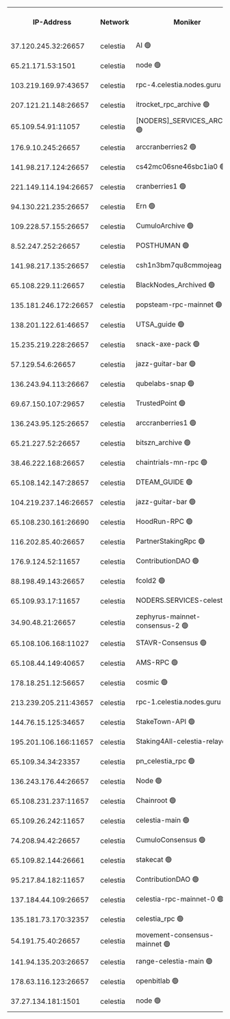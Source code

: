 


<table><tr><th>IP-Address</th><th>Network</th><th>Moniker</th><th>Latest Block Height</th><th>Earliest Block Height</th><th>Catching Up</th><th>Tx Index</th><th>Voting Power</th><th>Version</th><th>Scan Time</th></tr><tr><td>37.120.245.32:26657</td><td>celestia</td><td>AI 🟢</td><td>4229171</td><td>1</td><td>False</td><td>off</td><td>0</td><td>3.3.1</td><td>2025-02-28T06:47:26.280107652UTC</td></tr><tr><td>65.21.171.53:1501</td><td>celestia</td><td>node 🟢</td><td>4229171</td><td>1</td><td>False</td><td>on</td><td>0</td><td>3.3.1</td><td>2025-02-28T06:47:26.932427999UTC</td></tr><tr><td>103.219.169.97:43657</td><td>celestia</td><td>rpc-4.celestia.nodes.guru 🟢</td><td>4229174</td><td>1</td><td>False</td><td>on</td><td>0</td><td>3.3.1</td><td>2025-02-28T06:47:44.783539614UTC</td></tr><tr><td>207.121.21.148:26657</td><td>celestia</td><td>itrocket_rpc_archive 🟢</td><td>4229175</td><td>1</td><td>False</td><td>on</td><td>0</td><td>3.3.1</td><td>2025-02-28T06:47:54.251865840UTC</td></tr><tr><td>65.109.54.91:11057</td><td>celestia</td><td>[NODERS]_SERVICES_ARCHIVE 🟢</td><td>4227615</td><td>1</td><td>False</td><td>on</td><td>0</td><td>3.3.1</td><td>2025-02-28T06:48:25.943160419UTC</td></tr><tr><td>176.9.10.245:26657</td><td>celestia</td><td>arccranberries2 🟢</td><td>4229184</td><td>1</td><td>False</td><td>on</td><td>0</td><td>3.3.1</td><td>2025-02-28T06:48:42.549961998UTC</td></tr><tr><td>141.98.217.124:26657</td><td>celestia</td><td>cs42mc06sne46sbc1ia0 🟢</td><td>4229184</td><td>1</td><td>False</td><td>on</td><td>0</td><td>3.3.1</td><td>2025-02-28T06:48:45.421166665UTC</td></tr><tr><td>221.149.114.194:26657</td><td>celestia</td><td>cranberries1 🟢</td><td>4229188</td><td>1</td><td>False</td><td>on</td><td>0</td><td>3.3.1</td><td>2025-02-28T06:49:05.414990147UTC</td></tr><tr><td>94.130.221.235:26657</td><td>celestia</td><td>Ern 🟢</td><td>4229193</td><td>1</td><td>False</td><td>on</td><td>0</td><td>3.3.1</td><td>2025-02-28T06:49:34.366235145UTC</td></tr><tr><td>109.228.57.155:26657</td><td>celestia</td><td>CumuloArchive 🟢</td><td>4229195</td><td>1</td><td>False</td><td>on</td><td>0</td><td>3.3.1</td><td>2025-02-28T06:49:44.926296942UTC</td></tr><tr><td>8.52.247.252:26657</td><td>celestia</td><td>POSTHUMAN 🟢</td><td>4229196</td><td>1</td><td>False</td><td>on</td><td>0</td><td>3.3.1</td><td>2025-02-28T06:49:51.969742217UTC</td></tr><tr><td>141.98.217.135:26657</td><td>celestia</td><td>csh1n3bm7qu8cmmojeag 🟢</td><td>4229196</td><td>1</td><td>False</td><td>on</td><td>0</td><td>3.3.1</td><td>2025-02-28T06:49:52.809204316UTC</td></tr><tr><td>65.108.229.11:26657</td><td>celestia</td><td>BlackNodes_Archived 🟢</td><td>4229197</td><td>1</td><td>False</td><td>on</td><td>0</td><td>3.3.1</td><td>2025-02-28T06:49:57.350335558UTC</td></tr><tr><td>135.181.246.172:26657</td><td>celestia</td><td>popsteam-rpc-mainnet 🟢</td><td>4229203</td><td>1</td><td>False</td><td>on</td><td>0</td><td>3.3.1</td><td>2025-02-28T06:50:33.182234386UTC</td></tr><tr><td>138.201.122.61:46657</td><td>celestia</td><td>UTSA_guide 🟢</td><td>4229212</td><td>1</td><td>False</td><td>on</td><td>0</td><td>3.3.1</td><td>2025-02-28T06:51:21.731958257UTC</td></tr><tr><td>15.235.219.228:26657</td><td>celestia</td><td>snack-axe-pack 🟢</td><td>4229212</td><td>1</td><td>False</td><td>off</td><td>0</td><td>3.1.1</td><td>2025-02-28T06:51:24.793541303UTC</td></tr><tr><td>57.129.54.6:26657</td><td>celestia</td><td>jazz-guitar-bar 🟢</td><td>4229214</td><td>1</td><td>False</td><td>off</td><td>0</td><td>3.1.1</td><td>2025-02-28T06:51:33.241209416UTC</td></tr><tr><td>136.243.94.113:26667</td><td>celestia</td><td>qubelabs-snap 🟢</td><td>4229218</td><td>1</td><td>False</td><td>on</td><td>0</td><td>3.3.1</td><td>2025-02-28T06:51:57.604318352UTC</td></tr><tr><td>69.67.150.107:29657</td><td>celestia</td><td>TrustedPoint 🟢</td><td>4229221</td><td>1</td><td>False</td><td>on</td><td>0</td><td>3.2.0</td><td>2025-02-28T06:52:14.649194402UTC</td></tr><tr><td>136.243.95.125:26657</td><td>celestia</td><td>arccranberries1 🟢</td><td>4229227</td><td>1</td><td>False</td><td>on</td><td>0</td><td>3.3.1</td><td>2025-02-28T06:52:52.003165024UTC</td></tr><tr><td>65.21.227.52:26657</td><td>celestia</td><td>bitszn_archive 🟢</td><td>4229228</td><td>1</td><td>False</td><td>on</td><td>0</td><td>3.3.1</td><td>2025-02-28T06:52:56.826769406UTC</td></tr><tr><td>38.46.222.168:26657</td><td>celestia</td><td>chaintrials-mn-rpc 🟢</td><td>4229228</td><td>1</td><td>False</td><td>on</td><td>0</td><td>3.3.1</td><td>2025-02-28T06:52:57.631871634UTC</td></tr><tr><td>65.108.142.147:28657</td><td>celestia</td><td>DTEAM_GUIDE 🟢</td><td>4229235</td><td>1</td><td>False</td><td>on</td><td>0</td><td>3.3.1</td><td>2025-02-28T06:53:39.747018675UTC</td></tr><tr><td>104.219.237.146:26657</td><td>celestia</td><td>jazz-guitar-bar 🟢</td><td>4229236</td><td>1</td><td>False</td><td>off</td><td>0</td><td>3.1.1</td><td>2025-02-28T06:53:47.415911876UTC</td></tr><tr><td>65.108.230.161:26690</td><td>celestia</td><td>HoodRun-RPC 🟢</td><td>2371494</td><td>1537165</td><td>False</td><td>off</td><td>0</td><td>1.9.0</td><td>2025-02-28T06:53:44.630838697UTC</td></tr><tr><td>116.202.85.40:26657</td><td>celestia</td><td>PartnerStakingRpc 🟢</td><td>2371494</td><td>1588231</td><td>False</td><td>on</td><td>0</td><td>1.9.0</td><td>2025-02-28T06:47:39.432904065UTC</td></tr><tr><td>176.9.124.52:11657</td><td>celestia</td><td>ContributionDAO 🟢</td><td>4229228</td><td>2419178</td><td>False</td><td>on</td><td>0</td><td>3.3.1</td><td>2025-02-28T06:52:54.366306597UTC</td></tr><tr><td>88.198.49.143:26657</td><td>celestia</td><td>fcold2 🟢</td><td>4229206</td><td>3174774</td><td>False</td><td>on</td><td>0</td><td>3.3.1</td><td>2025-02-28T06:50:50.461185331UTC</td></tr><tr><td>65.109.93.17:11657</td><td>celestia</td><td>NODERS.SERVICES-celestia 🟢</td><td>4229209</td><td>3188251</td><td>False</td><td>on</td><td>0</td><td>3.2.0</td><td>2025-02-28T06:51:04.992385717UTC</td></tr><tr><td>34.90.48.21:26657</td><td>celestia</td><td>zephyrus-mainnet-consensus-2 🟢</td><td>4229199</td><td>3733501</td><td>False</td><td>on</td><td>0</td><td>3.3.1</td><td>2025-02-28T06:50:11.931120265UTC</td></tr><tr><td>65.108.106.168:11027</td><td>celestia</td><td>STAVR-Consensus 🟢</td><td>4229188</td><td>3831001</td><td>False</td><td>on</td><td>0</td><td>3.3.1</td><td>2025-02-28T06:49:07.846260995UTC</td></tr><tr><td>65.108.44.149:40657</td><td>celestia</td><td>AMS-RPC 🟢</td><td>4229205</td><td>3893971</td><td>False</td><td>on</td><td>0</td><td>3.2.0</td><td>2025-02-28T06:50:41.788786895UTC</td></tr><tr><td>178.18.251.12:56657</td><td>celestia</td><td>cosmic 🟢</td><td>4229196</td><td>3897823</td><td>False</td><td>on</td><td>0</td><td>3.3.1</td><td>2025-02-28T06:49:52.348519216UTC</td></tr><tr><td>213.239.205.211:43657</td><td>celestia</td><td>rpc-1.celestia.nodes.guru 🟢</td><td>4229208</td><td>3897823</td><td>False</td><td>on</td><td>0</td><td>3.3.1</td><td>2025-02-28T06:51:01.230097233UTC</td></tr><tr><td>144.76.15.125:34657</td><td>celestia</td><td>StakeTown-API 🟢</td><td>4229178</td><td>3998001</td><td>False</td><td>on</td><td>0</td><td>3.3.1</td><td>2025-02-28T06:48:08.889618263UTC</td></tr><tr><td>195.201.106.166:11657</td><td>celestia</td><td>Staking4All-celestia-relayer 🟢</td><td>4229244</td><td>4051450</td><td>False</td><td>off</td><td>0</td><td>3.0.2</td><td>2025-02-28T06:54:31.884455039UTC</td></tr><tr><td>65.109.34.34:23357</td><td>celestia</td><td>pn_celestia_rpc 🟢</td><td>4229203</td><td>4108242</td><td>False</td><td>on</td><td>0</td><td>3.3.1</td><td>2025-02-28T06:50:32.814594433UTC</td></tr><tr><td>136.243.176.44:26657</td><td>celestia</td><td>Node 🟢</td><td>4229189</td><td>4112001</td><td>False</td><td>on</td><td>0</td><td>3.3.1</td><td>2025-02-28T06:49:15.070743291UTC</td></tr><tr><td>65.108.231.237:11657</td><td>celestia</td><td>Chainroot 🟢</td><td>4229184</td><td>4129992</td><td>False</td><td>on</td><td>0</td><td>3.2.0</td><td>2025-02-28T06:48:42.953909390UTC</td></tr><tr><td>65.109.26.242:11657</td><td>celestia</td><td>celestia-main 🟢</td><td>4229216</td><td>4129992</td><td>False</td><td>on</td><td>0</td><td>3.3.1</td><td>2025-02-28T06:51:45.117341818UTC</td></tr><tr><td>74.208.94.42:26657</td><td>celestia</td><td>CumuloConsensus 🟢</td><td>4229188</td><td>4157001</td><td>False</td><td>on</td><td>0</td><td>3.2.0</td><td>2025-02-28T06:49:08.609203877UTC</td></tr><tr><td>65.109.82.144:26661</td><td>celestia</td><td>stakecat 🟢</td><td>4229208</td><td>4171501</td><td>False</td><td>on</td><td>0</td><td>3.3.1</td><td>2025-02-28T06:51:01.616766257UTC</td></tr><tr><td>95.217.84.182:11657</td><td>celestia</td><td>ContributionDAO 🟢</td><td>4229232</td><td>4183965</td><td>False</td><td>off</td><td>0</td><td>3.3.1</td><td>2025-02-28T06:53:16.353176014UTC</td></tr><tr><td>137.184.44.109:26657</td><td>celestia</td><td>celestia-rpc-mainnet-0 🟢</td><td>4229208</td><td>4185661</td><td>False</td><td>on</td><td>0</td><td>3.3.1</td><td>2025-02-28T06:51:02.551049784UTC</td></tr><tr><td>135.181.73.170:32357</td><td>celestia</td><td>celestia_rpc 🟢</td><td>4229235</td><td>4191293</td><td>False</td><td>on</td><td>0</td><td>3.3.1</td><td>2025-02-28T06:53:42.211258168UTC</td></tr><tr><td>54.191.75.40:26657</td><td>celestia</td><td>movement-consensus-mainnet 🟢</td><td>4229242</td><td>4194001</td><td>False</td><td>off</td><td>0</td><td>3.3.1</td><td>2025-02-28T06:54:21.041503614UTC</td></tr><tr><td>141.94.135.203:26657</td><td>celestia</td><td>range-celestia-main 🟢</td><td>4209257</td><td>4200853</td><td>False</td><td>off</td><td>0</td><td>3.3.1</td><td>2025-02-28T06:47:43.835506528UTC</td></tr><tr><td>178.63.116.123:26657</td><td>celestia</td><td>openbitlab 🟢</td><td>4229175</td><td>4210325</td><td>False</td><td>on</td><td>0</td><td>3.3.1</td><td>2025-02-28T06:47:49.231947501UTC</td></tr><tr><td>37.27.134.181:1501</td><td>celestia</td><td>node 🟢</td><td>4229192</td><td>4219837</td><td>False</td><td>off</td><td>0</td><td>3.0.2</td><td>2025-02-28T06:49:27.959612440UTC</td></tr></table>